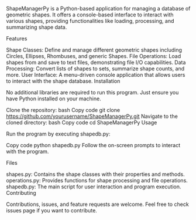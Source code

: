 ShapeManagerPy is a Python-based application for managing a database of geometric shapes. It offers a console-based interface to interact with various shapes, providing functionalities like loading, processing, and summarizing shape data.

Features

Shape Classes: Define and manage different geometric shapes including Circles, Ellipses, Rhombuses, and generic Shapes.
File Operations: Load shapes from and save to text files, demonstrating file I/O capabilities.
Data Processing: Convert lists of shapes to sets, summarize shape counts, and more.
User Interface: A menu-driven console application that allows users to interact with the shape database.
Installation

No additional libraries are required to run this program. Just ensure you have Python installed on your machine.

Clone the repository:
bash
Copy code
git clone https://github.com/yourusername/ShapeManagerPy.git
Navigate to the cloned directory:
bash
Copy code
cd ShapeManagerPy
Usage

Run the program by executing shapedb.py:

Copy code
python shapedb.py
Follow the on-screen prompts to interact with the program.

Files

shapes.py: Contains the shape classes with their properties and methods.
operations.py: Provides functions for shape processing and file operations.
shapedb.py: The main script for user interaction and program execution.
Contributing

Contributions, issues, and feature requests are welcome. Feel free to check issues page if you want to contribute.
